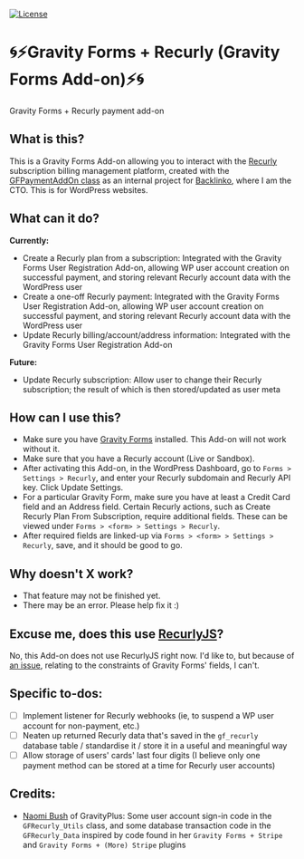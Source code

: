 [![License](https://poser.pugx.org/BAY-A/gravityforms-recurly/license)](https://packagist.org/packages/BAY-A/gravityforms-recurly)

# :cyclone::zap:Gravity Forms + Recurly (Gravity Forms Add-on):zap::cyclone:
Gravity Forms + Recurly payment add-on

## What is this?
This is a Gravity Forms Add-on allowing you to interact with the [Recurly](https://recurly.com/ "Recurly") subscription billing management platform, created with the [GFPaymentAddOn class](https://www.gravityhelp.com/documentation/article/gfpaymentaddon/ "GFPaymentAddOn") as an internal project for [Backlinko](http://backlinko.com/ "Backlinko"), where I am the CTO. This is for WordPress websites.

## What can it do?
**Currently:**
- Create a Recurly plan from a subscription: Integrated with the Gravity Forms User Registration Add-on, allowing WP user account creation on successful payment, and storing relevant Recurly account data with the WordPress user
- Create a one-off Recurly payment: Integrated with the Gravity Forms User Registration Add-on, allowing WP user account creation on successful payment, and storing relevant Recurly account data with the WordPress user
- Update Recurly billing/account/address information: Integrated with the Gravity Forms User Registration Add-on

**Future:**
- Update Recurly subscription: Allow user to change their Recurly subscription; the result of which is then stored/updated as user meta

## How can I use this?
- Make sure you have [Gravity Forms](https://gravityforms.com/ "Gravity Forms") installed. This Add-on will not work without it.
- Make sure that you have a Recurly account (Live or Sandbox).
- After activating this Add-on, in the WordPress Dashboard, go to `Forms > Settings > Recurly`, and enter your Recurly subdomain and Recurly API key. Click Update Settings.
- For a particular Gravity Form, make sure you have at least a Credit Card field and an Address field. Certain Recurly actions, such as Create Recurly Plan From Subscription, require additional fields. These can be viewed under `Forms > <form> > Settings > Recurly`.
- After required fields are linked-up via `Forms > <form> > Settings > Recurly`, save, and it should be good to go.

## Why doesn't X work?
- That feature may not be finished yet.
- There may be an error. Please help fix it :)

## Excuse me, does this use [RecurlyJS](https://recurly.com/recurlyjs/ "RecurlyJS")?
No, this Add-on does not use RecurlyJS right now. I'd like to, but because of [an issue](https://github.com/recurly/recurly-js/issues/309 "RecurlyJS GitHub"), relating to the constraints of Gravity Forms' fields, I can't.

## Specific to-dos:
- [ ] Implement listener for Recurly webhooks (ie, to suspend a WP user account for non-payment, etc.)
- [ ] Neaten up returned Recurly data that's saved in the `gf_recurly` database table / standardise it / store it in a useful and meaningful way
- [ ] Allow storage of users' cards' last four digits (I believe only one payment method can be stored at a time for Recurly user accounts)

## Credits:
- [Naomi Bush](https://gravityplus.pro/ "GravityPlus") of GravityPlus: Some user account sign-in code in the `GFRecurly_Utils` class, and some database transaction code in the `GFRecurly_Data` inspired by code found in her `Gravity Forms + Stripe` and `Gravity Forms + (More) Stripe` plugins
